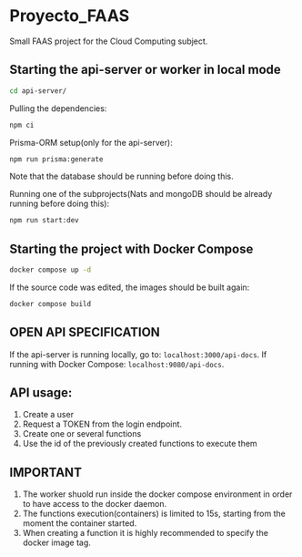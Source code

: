 # Proyecto_FAAS
Small FAAS project for the Cloud Computing subject.
## Starting the api-server or worker in local mode
```sh
cd api-server/
```
Pulling the dependencies:
```sh
npm ci
```
Prisma-ORM setup(only for the api-server):
```sh
npm run prisma:generate
```
Note that the database should be running before doing this.


Running one of the subprojects(Nats and mongoDB should be already running before doing this):
```sh
npm run start:dev
```

## Starting the project with Docker Compose
```sh
docker compose up -d
```
If the source code was edited, the images should be built again:
```sh
docker compose build
```

## OPEN API SPECIFICATION
If the api-server is running locally, go to: `localhost:3000/api-docs`.
If running with Docker Compose: `localhost:9080/api-docs`.

## API usage:
1. Create a user
2. Request a TOKEN from the login endpoint.
3. Create one or several functions
4. Use the id of the previously created functions to execute them

## IMPORTANT
1. The worker shuold run inside the docker compose environment in order to have access to the docker daemon.
2. The functions execution(containers) is limited to 15s, starting from the moment the container started.
3. When creating a function it is highly recommended to specify the docker image tag.
